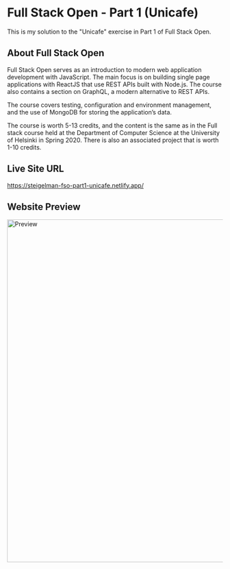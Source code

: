 # Full Stack Open - Part 1 (Unicafe)
This is my solution to the "Unicafe" exercise in Part 1 of Full Stack Open.

## About Full Stack Open
Full Stack Open serves as an introduction to modern web application development with JavaScript. The main focus is on building single page applications with ReactJS that use REST APIs built with Node.js. The course also contains a section on GraphQL, a modern alternative to REST APIs.

The course covers testing, configuration and environment management, and the use of MongoDB for storing the application’s data.

The course is worth 5-13 credits, and the content is the same as in the Full stack course held at the Department of Computer Science at the University of Helsinki in Spring 2020. There is also an associated project that is worth 1-10 credits.

## Live Site URL
https://steigelman-fso-part1-unicafe.netlify.app/

## Website Preview
<img width="800" alt="Preview" src="https://user-images.githubusercontent.com/65603938/159766817-fd1474e9-55fd-4baa-9044-43173e6d8614.png">
